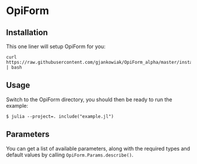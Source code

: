 # OpiForm

## Installation

This one liner will setup OpiForm for you:

    curl https://raw.githubusercontent.com/gjankowiak/OpiForm_alpha/master/install.sh | bash

## Usage

Switch to the OpiForm directory, you should then be ready to run the example:

    $ julia --project=. include("example.jl")

## Parameters

You can get a list of available parameters, along with the required types and default values by calling `OpiForm.Params.describe()`.
